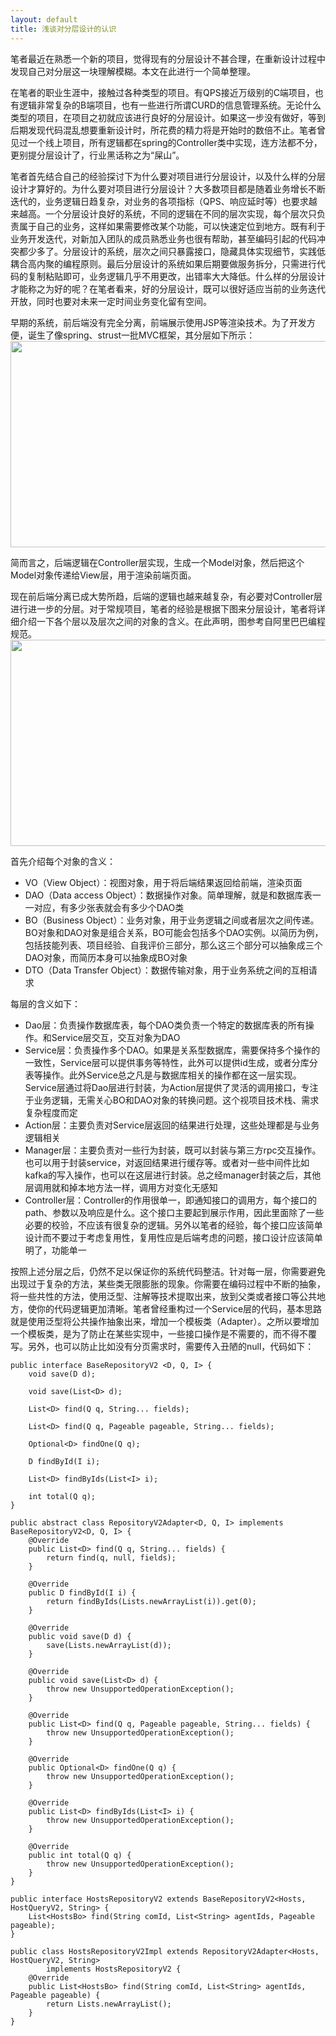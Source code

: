 ```yaml
---
layout: default
title: 浅谈对分层设计的认识
---
```

笔者最近在熟悉一个新的项目，觉得现有的分层设计不甚合理，在重新设计过程中发现自己对分层这一块理解模糊。本文在此进行一个简单整理。  

在笔者的职业生涯中，接触过各种类型的项目。有QPS接近万级别的C端项目，也有逻辑非常复杂的B端项目，也有一些进行所谓CURD的信息管理系统。无论什么类型的项目，在项目之初就应该进行良好的分层设计。如果这一步没有做好，等到后期发现代码混乱想要重新设计时，所花费的精力将是开始时的数倍不止。笔者曾见过一个线上项目，所有逻辑都在spring的Controller类中实现，连方法都不分，更别提分层设计了，行业黑话称之为“屎山”。  

笔者首先结合自己的经验探讨下为什么要对项目进行分层设计，以及什么样的分层设计才算好的。为什么要对项目进行分层设计？大多数项目都是随着业务增长不断迭代的，业务逻辑日趋复杂，对业务的各项指标（QPS、响应延时等）也要求越来越高。一个分层设计良好的系统，不同的逻辑在不同的层次实现，每个层次只负责属于自己的业务，这样如果需要修改某个功能，可以快速定位到地方。既有利于业务开发迭代，对新加入团队的成员熟悉业务也很有帮助，甚至编码引起的代码冲突都少多了。分层设计的系统，层次之间只暴露接口，隐藏具体实现细节，实践低耦合高内聚的编程原则。最后分层设计的系统如果后期要做服务拆分，只需进行代码的复制粘贴即可，业务逻辑几乎不用更改，出错率大大降低。什么样的分层设计才能称之为好的呢？在笔者看来，好的分层设计，既可以很好适应当前的业务迭代开放，同时也要对未来一定时间业务变化留有空间。  

早期的系统，前后端没有完全分离，前端展示使用JSP等渲染技术。为了开发方便，诞生了像spring、strust一批MVC框架，其分层如下所示：  
<img src="http://dbp-resource.cdn.bcebos.com/a1620f93-4200-9024-4be8-61a6751b1340/MVC.jpg" height = "330" width="800"/>  

简而言之，后端逻辑在Controller层实现，生成一个Model对象，然后把这个Model对象传递给View层，用于渲染前端页面。  

现在前后端分离已成大势所趋，后端的逻辑也越来越复杂，有必要对Controller层进行进一步的分层。对于常规项目，笔者的经验是根据下图来分层设计，笔者将详细介绍一下各个层以及层次之间的对象的含义。在此声明，图参考自阿里巴巴编程规范。  
<img src="http://dbp-resource.cdn.bcebos.com/a1620f93-4200-9024-4be8-61a6751b1340/%E5%88%86%E5%B1%82%E8%AE%BE%E8%AE%A1.jpg" height = "330" width="800"/>  

首先介绍每个对象的含义：
* VO（View Object）：视图对象，用于将后端结果返回给前端，渲染页面
* DAO（Data access Object）：数据操作对象。简单理解，就是和数据库表一一对应，有多少张表就会有多少个DAO类
* BO（Business Object）：业务对象，用于业务逻辑之间或者层次之间传递。BO对象和DAO对象是组合关系，BO可能会包括多个DAO实例。以简历为例，包括技能列表、项目经验、自我评价三部分，那么这三个部分可以抽象成三个DAO对象，而简历本身可以抽象成BO对象
* DTO（Data Transfer Object）：数据传输对象，用于业务系统之间的互相请求

每层的含义如下：
* Dao层：负责操作数据库表，每个DAO类负责一个特定的数据库表的所有操作。和Service层交互，交互对象为DAO
* Service层：负责操作多个DAO。如果是关系型数据库，需要保持多个操作的一致性，Service层可以提供事务等特性，此外可以提供id生成，或者分库分表等操作。此外Service总之凡是与数据库相关的操作都在这一层实现。Service层通过将Dao层进行封装，为Action层提供了灵活的调用接口，专注于业务逻辑，无需关心BO和DAO对象的转换问题。这个视项目技术栈、需求复杂程度而定
* Action层：主要负责对Service层返回的结果进行处理，这些处理都是与业务逻辑相关
* Manager层：主要负责对一些行为封装，既可以封装与第三方rpc交互操作。 也可以用于封装service，对返回结果进行缓存等。或者对一些中间件比如kafka的写入操作，也可以在这层进行封装。总之经manager封装之后，其他层调用就和掉本地方法一样，调用方对变化无感知
* Controller层：Controller的作用很单一，即通知接口的调用方，每个接口的path、参数以及响应是什么。这个接口主要起到展示作用，因此里面除了一些必要的校验，不应该有很复杂的逻辑。另外以笔者的经验，每个接口应该简单设计而不要过于考虑复用性，复用性应是后端考虑的问题，接口设计应该简单明了，功能单一

按照上述分层之后，仍然不足以保证你的系统代码整洁。针对每一层，你需要避免出现过于复杂的方法，某些类无限膨胀的现象。你需要在编码过程中不断的抽象，将一些共性的方法，使用泛型、注解等技术提取出来，放到父类或者接口等公共地方，使你的代码逻辑更加清晰。笔者曾经重构过一个Service层的代码，基本思路就是使用泛型将公共操作抽象出来，增加一个模板类（Adapter）。之所以要增加一个模板类，是为了防止在某些实现中，一些接口操作是不需要的，而不得不覆写。另外，也可以防止比如没有分页需求时，需要传入丑陋的null，代码如下：
```
public interface BaseRepositoryV2 <D, Q, I> {
    void save(D d);

    void save(List<D> d);

    List<D> find(Q q, String... fields);

    List<D> find(Q q, Pageable pageable, String... fields);

    Optional<D> findOne(Q q);

    D findById(I i);

    List<D> findByIds(List<I> i);

    int total(Q q);
}

public abstract class RepositoryV2Adapter<D, Q, I> implements BaseRepositoryV2<D, Q, I> {
    @Override
    public List<D> find(Q q, String... fields) {
        return find(q, null, fields);
    }

    @Override
    public D findById(I i) {
        return findByIds(Lists.newArrayList(i)).get(0);
    }

    @Override
    public void save(D d) {
        save(Lists.newArrayList(d));
    }

    @Override
    public void save(List<D> d) {
        throw new UnsupportedOperationException();
    }

    @Override
    public List<D> find(Q q, Pageable pageable, String... fields) {
        throw new UnsupportedOperationException();
    }

    @Override
    public Optional<D> findOne(Q q) {
        throw new UnsupportedOperationException();
    }

    @Override
    public List<D> findByIds(List<I> i) {
        throw new UnsupportedOperationException();
    }

    @Override
    public int total(Q q) {
        throw new UnsupportedOperationException();
    }
}

public interface HostsRepositoryV2 extends BaseRepositoryV2<Hosts, HostQueryV2, String> {
    List<HostsBo> find(String comId, List<String> agentIds, Pageable pageable);
}

public class HostsRepositoryV2Impl extends RepositoryV2Adapter<Hosts, HostQueryV2, String> 
        implements HostsRepositoryV2 {
    @Override
    public List<HostsBo> find(String comId, List<String> agentIds, Pageable pageable) {
        return Lists.newArrayList();
    }
}
```